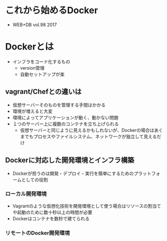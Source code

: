 # これから始めるDocker
- WEB+DB vol.98 2017

# Dockerとは    
- インフラをコード化するもの
    - version管理
    - 自動セットアップが楽    

## vagrant/Chefとの違いは
- 仮想サーバーそのものを管理する手間はかかる
- 環境が増えると大変
- 環境によってアプリケーションが動く、動かない問題
- １つのサーバー上に複数のコンテナを立ち上げられる
    - 仮想サーバーと同じように見えるかもしれないが、Dockerの場合はあくまでもプロセスやファイルシステム、ネットワークが独立して見えるだけ

## Dockerに対応した開発環境とインフラ構築
- Dockerが担うのは開発・デプロイ・実行を簡単にするためのプラットフォームとしての役割

### ローカル開発環境
- Vagrantのような仮想化技術を開発環境として使う場合はリソースの割当てや起動のために数十秒以上の時間が必要
- Dockerはコンテナを数秒で建てられる

### リモートのDocker開発環境

